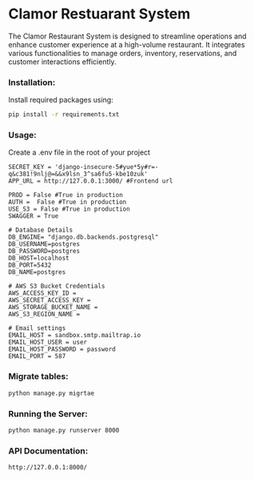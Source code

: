 # Clamor Restuarant System

The Clamor Restaurant System is designed to streamline operations and enhance customer experience at a high-volume restaurant. It integrates various functionalities to manage orders, inventory, reservations, and customer interactions efficiently.

### Installation:

Install required packages using:

```bash
pip install -r requirements.txt
```

### Usage:

Create a .env file in the root of your project
```dosini
SECRET_KEY = 'django-insecure-5#yue*5y#r=-q&c381!9nlj@=&&x9lsn_3^sa6fu5-kbe10zuk'
APP_URL = http://127.0.0.1:3000/ #Frontend url

PROD = False #True in production
AUTH =  False #True in production 
USE_S3 = False #True in production
SWAGGER = True 

# Database Details
DB_ENGINE= "django.db.backends.postgresql"
DB_USERNAME=postgres
DB_PASSWORD=postgres
DB_HOST=localhost
DB_PORT=5432
DB_NAME=postgres

# AWS S3 Bucket Credentials
AWS_ACCESS_KEY_ID = 
AWS_SECRET_ACCESS_KEY = 
AWS_STORAGE_BUCKET_NAME = 
AWS_S3_REGION_NAME = 

# Email settings
EMAIL_HOST = sandbox.smtp.mailtrap.io
EMAIL_HOST_USER = user
EMAIL_HOST_PASSWORD = password
EMAIL_PORT = 587
```

### Migrate tables:

```bash
python manage.py migrtae
```


### Running the Server:

```bash
python manage.py runserver 8000
```

### API Documentation:

```bash
http://127.0.0.1:8000/
```
